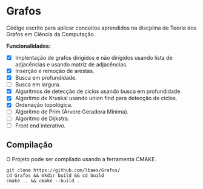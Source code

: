 # Grafos

Código escrito para aplicar conceitos aprendidos na discplina de Teoria dos Grafos em Ciência da Computação.

**Funcionalidades:**
- [x] Implentação de grafos dirigidos e não dirigidos usando lista de adjacências e usando matriz de adjacências.
- [x] Inserção e remoção de arestas.
- [x] Busca em profundidade.
- [ ] Busca em largura.
- [x] Algoritmos de detecção de ciclos usando busca em profundidade.
- [x] Algoritmo de Kruskal usando union find para detecção de ciclos.
- [x] Ordenação topológica.
- [ ] Algoritmo de Prim (Árvore Geradora Mínima).
- [ ] Algoritmo de Dijkstra.
- [ ] Front end interativo.

## Compilação
O Projeto pode ser compilado usando a ferramenta CMAKE.
```
git clone https://github.com/lbaes/Grafos/
cd Grafos && mkdir build && cd build
cmake .. && cmake --build .
```

